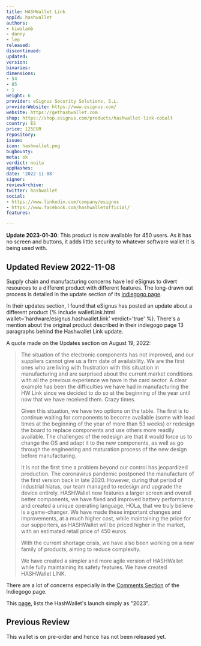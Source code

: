 ```yaml
---
title: HASHWallet Link
appId: hashwallet
authors:
- kiwilamb
- danny
- leo
released: 
discontinued: 
updated: 
version: 
binaries: 
dimensions:
- 54
- 85
- 1
weight: 6
provider: eSignus Security Solutions, S.L.
providerWebsite: https://www.esignus.com/
website: https://gethashwallet.com
shop: https://shop.esignus.com/products/hashwallet-link-cobalt
country: ES
price: 125EUR
repository: 
issue: 
icon: hashwallet.png
bugbounty: 
meta: ok
verdict: noita
appHashes: 
date: '2022-11-08'
signer: 
reviewArchive: 
twitter: hashwallet
social:
- https://www.linkedin.com/company/esignus
- https://www.facebook.com/hashwalletofficial/
features: 

---
```


**Update 2023-01-30**: This product is now available for 450 users. As it has no
screen and buttons, it adds little security to whatever software wallet it is
being used with.

## Updated Review 2022-11-08

Supply chain and manufacturing concerns have led eSignus to divert resources to a different product with different features. The long-drawn out process is detailed in the update section of its [indiegogo page](https://www.indiegogo.com/projects/hashwallet-the-most-secure-hardware-wallet#/updates/all). 

In their updates section, I found that eSignus has posted an update about a different product {% include walletLink.html wallet='hardware/esignus.hashwallet.link' verdict='true' %}. There's a mention about the original product described in their indiegogo page 13 paragraphs behind the Hashwallet Link update.

A quote made on the Updates section on August 19, 2022:

> The situation of the electronic components has not improved, and our suppliers cannot give us a firm date of availability. We are the first ones who are living with frustration with this situation in manufacturing and are surprised about the current market conditions with all the previous experience we have in the card sector. A clear example has been the difficulties we have had in manufacturing the HW Link since we decided to do so at the beginning of the year until now that we have received them. Crazy times.
> 
> Given this situation, we have two options on the table. The first is to continue waiting for components to become available (some with lead times at the beginning of the year of more than 53 weeks) or redesign the board to replace components and use others more readily available. The challenges of the redesign are that it would force us to change the OS and adapt it to the new components, as well as go through the engineering and maturation process of the new design before manufacturing.
> 
> It is not the first time a problem beyond our control has jeopardized production. The coronavirus pandemic postponed the manufacture of the first version back in late 2020. However, during that period of industrial hiatus, our team managed to redesign and upgrade the device entirely. HASHWallet now features a larger screen and overall better components, we have fixed and improved battery performance, and created a unique operating language, HOLa, that we truly believe is a game-changer. We have made these important changes and improvements, at a much higher cost, while maintaining the price for our supporters, as HASHWallet will be priced higher in the market, with an estimated retail price of 450 euros.
>
> With the current shortage crisis, we have also been working on a new family of products, aiming to reduce complexity.
> 
> We have created a simpler and more agile version of HASHWallet while fully maintaining its safety features. We have created HASHWallet LINK.

There are a lot of concerns especially in the [Comments Section](https://www.indiegogo.com/projects/hashwallet-the-most-secure-hardware-wallet#/comments) of the Indiegogo page. 

This [page](https://www.esignus.com/hashwallet), lists the HashWallet's launch simply as "2023".


## Previous Review

This wallet is on pre-order and hence has not been released yet.